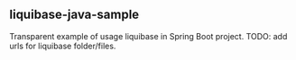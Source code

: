  **liquibase-java-sample**  
-----------------------------

Transparent example of usage liquibase in Spring Boot project.
TODO: add urls for liquibase folder/files.